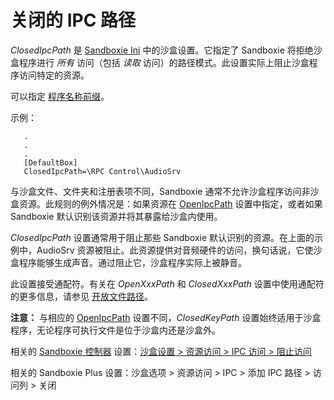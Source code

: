 # 关闭的 IPC 路径

_ClosedIpcPath_ 是 [Sandboxie Ini](SandboxieIni.md) 中的沙盒设置。它指定了 Sandboxie 将拒绝沙盒程序进行 _所有_ 访问（包括 _读取_ 访问）的路径模式。此设置实际上阻止沙盒程序访问特定的资源。

可以指定 [程序名称前缀](ProgramNamePrefix.md)。

示例：

```
   .
   .
   .
   [DefaultBox]
   ClosedIpcPath=\RPC Control\AudioSrv
```

与沙盒文件、文件夹和注册表项不同，Sandboxie 通常不允许沙盒程序访问非沙盒资源。此规则的例外情况是：如果资源在 [OpenIpcPath](OpenIpcPath.md) 设置中指定，或者如果 Sandboxie 默认识别该资源并将其暴露给沙盒内使用。

_ClosedIpcPath_ 设置通常用于阻止那些 Sandboxie 默认识别的资源。在上面的示例中，AudioSrv 资源被阻止。此资源提供对音频硬件的访问，换句话说，它使沙盒程序能够生成声音。通过阻止它，沙盒程序实际上被静音。

此设置接受通配符。有关在 _OpenXxxPath_ 和 _ClosedXxxPath_ 设置中使用通配符的更多信息，请参见 [开放文件路径](OpenFilePath.md)。

**注意：** 与相应的 [OpenIpcPath](OpenIpcPath.md) 设置不同，_ClosedKeyPath_ 设置始终适用于沙盒程序，无论程序可执行文件是位于沙盒内还是沙盒外。

相关的 [Sandboxie 控制器](SandboxieControl.md) 设置：[沙盒设置 > 资源访问 > IPC 访问 > 阻止访问](ResourceAccessSettings.md#ipc-access--blocked-access)

相关的 Sandboxie Plus 设置：沙盒选项 > 资源访问 > IPC > 添加 IPC 路径 > 访问列 > 关闭 